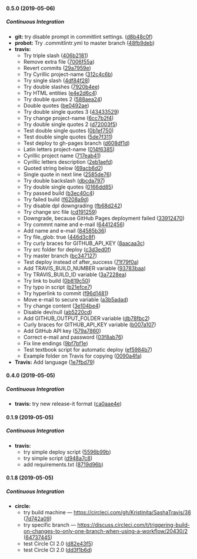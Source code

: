 #### 0.5.0 (2019-05-06)

##### Continuous Integration

* **git:**  try disable prompt in commitlint settings. ([d8b48c0f](https://github.com/Kristinita/SashaTravis/commit/d8b48c0f35b248c30aef104c56cb97c3c93df21b))
* **probot:**  Try .commitlintr.yml to master branch ([48fb9deb](https://github.com/Kristinita/SashaTravis/commit/48fb9deb2af63139a5f53ad82d322ba11ec57f8b))
* **travis:**
  *  Try triple slash ([406b2181](https://github.com/Kristinita/SashaTravis/commit/406b21812d789fa0bd86d0e0f14d3f0630823eb5))
  *  Remove extra file ([7006f55a](https://github.com/Kristinita/SashaTravis/commit/7006f55a4b150cc863d8797370221db66f827940))
  *  Revert commits ([29a7959e](https://github.com/Kristinita/SashaTravis/commit/29a7959efb555fb60840083c672b7195afef783a))
  *  Try Cyrillic project-name ([312c4c6b](https://github.com/Kristinita/SashaTravis/commit/312c4c6bfb958d78d831ac0a2554bc2152be3220))
  *  Try single slash ([4df84f28](https://github.com/Kristinita/SashaTravis/commit/4df84f28b7b42a16c8f7169bc70dcf913964a0c4))
  *  Try double slashes ([7920b4ee](https://github.com/Kristinita/SashaTravis/commit/7920b4eeead339891ba053458a51e945863ce525))
  *  Try HTML entities ([e4e2d6c4](https://github.com/Kristinita/SashaTravis/commit/e4e2d6c4901c42acc56f7acf08defbbe3a7a55a0))
  *  Try double quotes 2 ([588aea24](https://github.com/Kristinita/SashaTravis/commit/588aea248790cf48207aa7722769ceb1be5022fc))
  *  Double quotes ([be0492ae](https://github.com/Kristinita/SashaTravis/commit/be0492ae2ef6bc5c7bcfdd0e03097a574f1d3af7))
  *  Try double single quotes 3 ([43433529](https://github.com/Kristinita/SashaTravis/commit/434335295c35884e8e026099bd7efa39ef487dcd))
  *  Try change project-name ([6cc7b2f4](https://github.com/Kristinita/SashaTravis/commit/6cc7b2f4435c1c123a25f5ad72f20b762e0e2a15))
  *  Try double single quotes 2 ([d72003f5](https://github.com/Kristinita/SashaTravis/commit/d72003f58eefe17b9ac36d03586acb9d18d2a513))
  *  Test double single quotes ([0b1ef750](https://github.com/Kristinita/SashaTravis/commit/0b1ef7507e8ceba4b3d70ebaab52dca652626a01))
  *  Test double single quotes ([5de7f311](https://github.com/Kristinita/SashaTravis/commit/5de7f311dda6aabe6f366d23ac64fafa727edd63))
  *  Test deploy to gh-pages branch ([d608df1d](https://github.com/Kristinita/SashaTravis/commit/d608df1d22cfd0c33bae171f21525b639815df36))
  *  Latin letters project-name ([014f6385](https://github.com/Kristinita/SashaTravis/commit/014f6385ad32cb983136a97233c01ce8b6839cd7))
  *  Cyrillic project name ([717eab41](https://github.com/Kristinita/SashaTravis/commit/717eab41e4c1e86cbbedda04900affca674e1812))
  *  Cyrillic letters description ([2eb1aefd](https://github.com/Kristinita/SashaTravis/commit/2eb1aefda459ee64ae73cceb967de11d3d8dc2ba))
  *  Quoted string below ([69acb6d2](https://github.com/Kristinita/SashaTravis/commit/69acb6d2706bd8b03aed77a219123d42c1348db1))
  *  Single quote in next line ([2585de76](https://github.com/Kristinita/SashaTravis/commit/2585de76897a9aaa93dca59a7c288ddb5d9dd494))
  *  Try double backslash ([dbcda797](https://github.com/Kristinita/SashaTravis/commit/dbcda7974642197a897992294c0287089120dd03))
  *  Try double single quotes ([0166dd85](https://github.com/Kristinita/SashaTravis/commit/0166dd85c7273a36e109002b663f47bb34943869))
  *  Try passed build ([b3ec40c4](https://github.com/Kristinita/SashaTravis/commit/b3ec40c4c216f5d6c619a253bf90f44c44197bb4))
  *  Try failed build ([f6208a9d](https://github.com/Kristinita/SashaTravis/commit/f6208a9dd489580ef508510c8a57a1e94cc6a834))
  *  Try disable dpl downgrading ([fb68d242](https://github.com/Kristinita/SashaTravis/commit/fb68d2429092ba185b0018f1149ffee5ab6904d3))
  *  Try change src file ([cd191259](https://github.com/Kristinita/SashaTravis/commit/cd191259cfec3915fb08cd7d10b74fc422f61bb8))
  *  Downgrade, because GitHub Pages deployment failed ([33912470](https://github.com/Kristinita/SashaTravis/commit/33912470db48466c173b6ee3bc5063479183b05a))
  *  Try commnt name and e-mail ([64412456](https://github.com/Kristinita/SashaTravis/commit/644124569669071069b81bcf1777369ba7e7fe4d))
  *  Add name and e-mail ([84585b36](https://github.com/Kristinita/SashaTravis/commit/84585b36702b1398fa582d8a367b45a8fe9f9f4d))
  *  Try file_glob: true ([446d3c8f](https://github.com/Kristinita/SashaTravis/commit/446d3c8f49a52b9745e88a11c157baeee9ec1408))
  *  Try curly braces for GITHUB_API_KEY ([8aacaa3c](https://github.com/Kristinita/SashaTravis/commit/8aacaa3c253b67105f01929f316ef425e85da975))
  *  Try src folder for deploy ([c3d3ed0f](https://github.com/Kristinita/SashaTravis/commit/c3d3ed0ff70d854da3a285ddf0eb77bdc6a49c11))
  *  Try master branch ([bc347127](https://github.com/Kristinita/SashaTravis/commit/bc34712705cf2916a827dd9be2be35f919ea4f68))
  *  Test deploy instead of after_success ([71f79f0a](https://github.com/Kristinita/SashaTravis/commit/71f79f0a804f387d7f6eed0bcb272b9624eb57d3))
  *  Add TRAVIS_BUILD_NUMBER variable ([93783baa](https://github.com/Kristinita/SashaTravis/commit/93783baa1d9d18e0f05ddbaf89d85cc23b1bbdb6))
  *  Try TRAVIS_BUILD_ID variable ([3a7228ea](https://github.com/Kristinita/SashaTravis/commit/3a7228ea789a1926109b5d6de0144cf53259efcd))
  *  Try link to build ([0b819c50](https://github.com/Kristinita/SashaTravis/commit/0b819c50cdb505c9d981db624aa91db6fe32fdae))
  *  Try typo in script ([b21efce7](https://github.com/Kristinita/SashaTravis/commit/b21efce7bf39edc854afe808b6f681dcaa9bf42d))
  *  Try hyperlink to commit ([f96d1481](https://github.com/Kristinita/SashaTravis/commit/f96d148161995651956bf5b2e122d0d8209528a1))
  *  Move e-mail to secure variable ([a3b5adad](https://github.com/Kristinita/SashaTravis/commit/a3b5adad73c04a1b6df2e5e029db8493e1055896))
  *  Try change content ([3e104be4](https://github.com/Kristinita/SashaTravis/commit/3e104be4805a105c939e698e379a672c7da3a5b6))
  *  Disable dev/null ([ab5220cd](https://github.com/Kristinita/SashaTravis/commit/ab5220cde56cca62c9f3be2b733c60446332c014))
  *  Add GITHUB_OUTPUT_FOLDER variable ([db78fbc2](https://github.com/Kristinita/SashaTravis/commit/db78fbc23fd5b135a2eeed9cc5c4c078d04dad2e))
  *  Curly braces for GITHUB_API_KEY variable ([b007a107](https://github.com/Kristinita/SashaTravis/commit/b007a1071577dc7b728ddd2daae76d6db141ca9c))
  *  Add GitHub API key ([579a7860](https://github.com/Kristinita/SashaTravis/commit/579a7860d87fcdc379e7c61007bbbab358cfb5d6))
  *  Correct e-mail and password ([03f8ab76](https://github.com/Kristinita/SashaTravis/commit/03f8ab76dcd78a5636fe3b62bd11789188727554))
  *  Fix line endings ([9bf7bf1e](https://github.com/Kristinita/SashaTravis/commit/9bf7bf1edcf4dc6917c191ce901077d3a3729719))
  *  Test textbook script for automatic deploy ([ef5984b7](https://github.com/Kristinita/SashaTravis/commit/ef5984b73080de94a1dbfbb5d585f7f8f074f622))
  *  Example folder on Travis for copying ([0090a4fa](https://github.com/Kristinita/SashaTravis/commit/0090a4fa64291e38f7e26e0fb561df75352c2c04))
* **Travis:**  Add language ([1e7fbd79](https://github.com/Kristinita/SashaTravis/commit/1e7fbd791d53cbbb42076443c9a64ec8a56f3da3))

#### 0.4.0 (2019-05-05)

##### Continuous Integration

* **travis:**  try new release-it format ([ca0aae4e](https://github.com/Kristinita/SashaTravis/commit/ca0aae4e09f8245ad90fa0c9bdafc1c511369b86))

#### 0.1.9 (2019-05-05)

##### Continuous Integration

* **travis:**
  *  try simple deploy script ([5596b99b](https://github.com/Kristinita/SashaTravis/commit/5596b99b7fa0685fc64e48375dbe7edd64454344))
  *  try simple script ([d948a7c8](https://github.com/Kristinita/SashaTravis/commit/d948a7c840dd60aa8cb84e6903b093f2e5ce235c))
  *  add requirements.txt ([8719d96b](https://github.com/Kristinita/SashaTravis/commit/8719d96b8a9302889a7651e163eaa451d31f3e48))

#### 0.1.8 (2019-05-05)

##### Continuous Integration

* **circle:**
  *  try build machine — https://circleci.com/gh/Kristinita/SashaTravis/38 ([7d742a09](https://github.com/Kristinita/SashaTravis/commit/7d742a0948547d812644c3d5b239edeab4990056))
  *  try specific branch — https://discuss.circleci.com/t/triggering-build-on-changes-to-only-one-branch-when-using-a-workflow/20430/2 ([64737445](https://github.com/Kristinita/SashaTravis/commit/6473744535050ccbaeb9855902d950d217830625))
  *  test Circle CI 2.0 ([d82e43f5](https://github.com/Kristinita/SashaTravis/commit/d82e43f5acdd82fb5a15a5c684b8eb018797c8b6))
  *  test Circle CI 2.0 ([dd3f1b6d](https://github.com/Kristinita/SashaTravis/commit/dd3f1b6d8d0cb3d83302975138b97bc70966e510))

